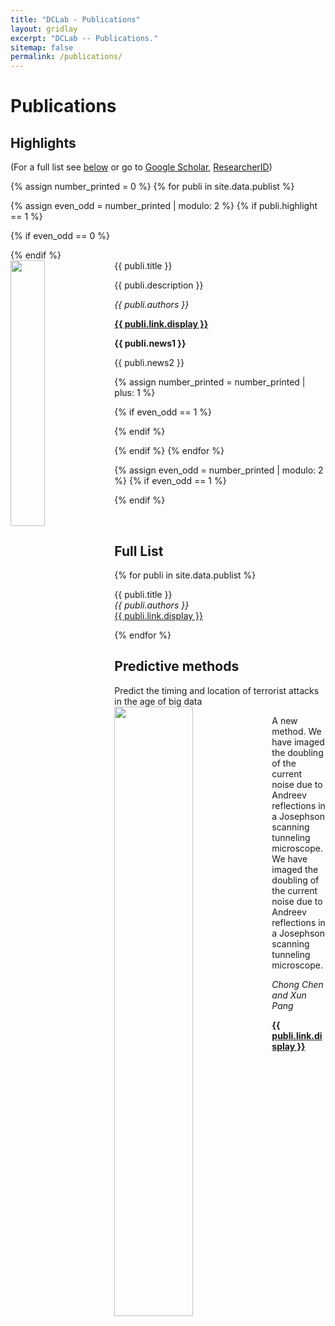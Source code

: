 ```yaml
---
title: "DCLab - Publications"
layout: gridlay
excerpt: "DCLab -- Publications."
sitemap: false
permalink: /publications/
---
```


# Publications

## Highlights

(For a full list see [below](#full-list) or go to [Google Scholar](https://scholar.google.ch/citations?user=TqxYWZsAAAAJ), [ResearcherID](https://www.researcherid.com/rid/D-7763-2012))

{% assign number_printed = 0 %}
{% for publi in site.data.publist %}

{% assign even_odd = number_printed | modulo: 2 %}
{% if publi.highlight == 1 %}

{% if even_odd == 0 %}
<div class="row">
{% endif %}

<div class="col-sm-6 clearfix">
 <div class="well">
  <pubtit>{{ publi.title }}</pubtit>
  <img src="{{ site.url }}{{ site.baseurl }}/images/pubpic/{{ publi.image }}" class="img-responsive" width="33%" style="float: left" />
  <p>{{ publi.description }}</p>
  <p><em>{{ publi.authors }}</em></p>
  <p><strong><a href="{{ publi.link.url }}">{{ publi.link.display }}</a></strong></p>
  <p class="text-danger"><strong> {{ publi.news1 }}</strong></p>
  <p> {{ publi.news2 }}</p>
 </div>
</div>

{% assign number_printed = number_printed | plus: 1 %}

{% if even_odd == 1 %}
</div>
{% endif %}

{% endif %}
{% endfor %}

{% assign even_odd = number_printed | modulo: 2 %}
{% if even_odd == 1 %}
</div>
{% endif %}

<p> &nbsp; </p>


## Full List

{% for publi in site.data.publist %}

  {{ publi.title }} <br />
  <em>{{ publi.authors }} </em><br /><a href="{{ publi.link.url }}">{{ publi.link.display }}</a>

{% endfor %}


## Predictive methods

<div class="col-lg-6 clearfix">
 <div class="well">
  <pubtit>Predict the timing and location of terrorist attacks in the age of big data</pubtit>
  <img src="{{ site.url }}{{ site.baseurl }}/images/pubpic/terr.png" class="img-responsive" width="50%" style="float: left" />
  <p>A new method. We have imaged the doubling of the current noise due to Andreev reflections in a Josephson scanning tunneling microscope.We have imaged the doubling of the current noise due to Andreev reflections in a Josephson scanning tunneling microscope.</p>
  <p><em>Chong Chen and Xun Pang</em></p>
  <p><strong><a href="{{ publi.link.url }}">{{ publi.link.display }}</a></strong></p>
 </div>
</div>
